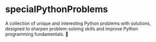# specialPythonProblems
A collection of unique and interesting Python problems with solutions, designed to sharpen problem-solving skills and improve Python programming fundamentals. 🚀
